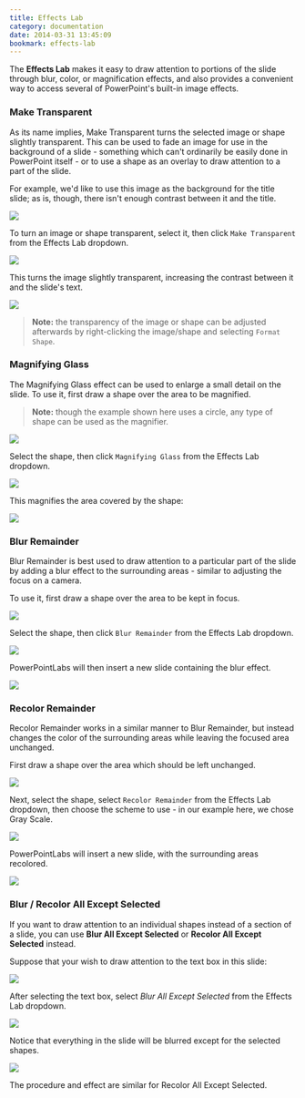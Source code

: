 ```yaml
---
title: Effects Lab
category: documentation
date: 2014-03-31 13:45:09
bookmark: effects-lab
---
```


The **Effects Lab** makes it easy to draw attention to portions of the slide through blur, color, or magnification effects, and also provides a convenient way to access several of PowerPoint's built-in image effects.

### Make Transparent

As its name implies, Make Transparent turns the selected image or shape slightly transparent. This can be used to fade an image for use in the background of a slide - something which can't ordinarily be easily done in PowerPoint itself - or to use a shape as an overlay to draw attention to a part of the slide.

For example, we'd like to use this image as the background for the title slide; as is, though, there isn't enough contrast between it and the title.

<img class="box-shadow" src="./img/docs/effects-lab-1.png">

To turn an image or shape transparent, select it, then click `Make Transparent` from the Effects Lab dropdown.

<img class="box-shadow" src="./img/docs/effects-lab-2.png">

This turns the image slightly transparent, increasing the contrast between it and the slide's text.

<img class="box-shadow" src="./img/docs/effects-lab-3.png">

> **Note:** the transparency of the image or shape can be adjusted afterwards by right-clicking the image/shape and selecting `Format Shape`.

### Magnifying Glass

The Magnifying Glass effect can be used to enlarge a small detail on the slide. To use it, first draw a shape over the area to be magnified.

> **Note:** though the example shown here uses a circle, any type of shape can be used as the magnifier.

<img class="box-shadow" src="./img/docs/effects-lab-4.png">

Select the shape, then click `Magnifying Glass` from the Effects Lab dropdown.

<img class="box-shadow" src="./img/docs/effects-lab-5.png">

This magnifies the area covered by the shape:

<img class="box-shadow" src="./img/docs/effects-lab-6.png">

### Blur Remainder

Blur Remainder is best used to draw attention to a particular part of the slide by adding a blur effect to the surrounding areas - similar to adjusting the focus on a camera.

To use it, first draw a shape over the area to be kept in focus.

<img class="box-shadow" src="./img/docs/effects-lab-7.png">

Select the shape, then click `Blur Remainder` from the Effects Lab dropdown.

<img class="box-shadow" src="./img/docs/effects-lab-8.png">

PowerPointLabs will then insert a new slide containing the blur effect.

<img class="box-shadow" src="./img/docs/effects-lab-9.png">


### Recolor Remainder

Recolor Remainder works in a similar manner to Blur Remainder, but instead changes the color of the surrounding areas while leaving the focused area unchanged.

First draw a shape over the area which should be left unchanged.

<img class="box-shadow" src="./img/docs/effects-lab-7.png">

Next, select the shape, select `Recolor Remainder` from the Effects Lab dropdown, then choose the scheme to use - in our example here, we chose Gray Scale.

<img class="box-shadow" src="./img/docs/effects-lab-10.png">

PowerPointLabs will insert a new slide, with the surrounding areas recolored.

<img class="box-shadow" src="./img/docs/effects-lab-11.png">


### Blur / Recolor All Except Selected

If you want to draw attention to an individual shapes instead of a section of a slide, you can use **Blur All Except Selected** or **Recolor All Except Selected** instead.

Suppose that your wish to draw attention to the text box in this slide:

<img class="box-shadow" src="./img/docs/effects-lab-13.png">

After selecting the text box, select *Blur All Except Selected* from the Effects Lab dropdown.

<img class="box-shadow" src="./img/docs/effects-lab-12.png">

Notice that everything in the slide will be blurred except for the selected shapes.

<img class="box-shadow" src="./img/docs/effects-lab-14.png">

The procedure and effect are similar for Recolor All Except Selected.
